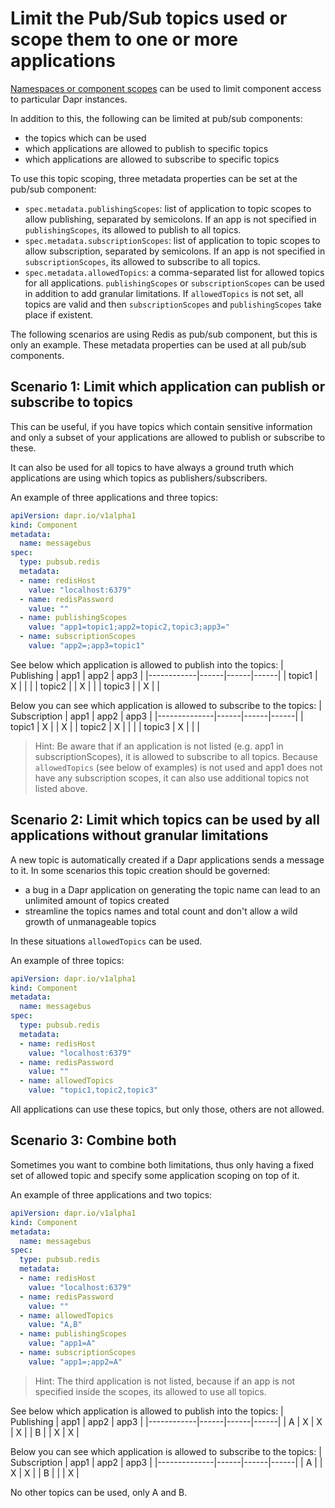 # Limit the Pub/Sub topics used or scope them to one or more applications

[Namespaces or component scopes](../components-scopes/README.md) can be used to limit component access to particular Dapr instances.

In addition to this, the following can be limited at pub/sub components:
- the topics which can be used
- which applications are allowed to publish to specific topics
- which applications are allowed to subscribe to specific topics

To use this topic scoping, three metadata properties can be set at the pub/sub component:
- ```spec.metadata.publishingScopes```: list of application to topic scopes to allow publishing, separated by semicolons. If an app is not specified in ```publishingScopes```, its allowed to publish to all topics.
- ```spec.metadata.subscriptionScopes```: list of application to topic scopes to allow subscription, separated by semicolons. If an app is not specified in ```subscriptionScopes```, its allowed to subscribe to all topics.
- ```spec.metadata.allowedTopics```: a comma-separated list for allowed topics for all applications.  ```publishingScopes``` or ```subscriptionScopes``` can be used in addition to add granular limitations. If ```allowedTopics``` is not set, all topics are valid and then ```subscriptionScopes``` and ```publishingScopes``` take place if existent.

The  following scenarios are using Redis as pub/sub component, but this is only an example. These metadata properties can be used at all pub/sub components.

## Scenario 1: Limit which application can publish or subscribe to topics

This can be useful, if you have topics which contain sensitive information and only a subset of your applications are allowed to publish or subscribe to these.

It can also be used for all topics to have always a ground truth which applications are using which topics as publishers/subscribers.

An example of three applications and three topics:
```yaml
apiVersion: dapr.io/v1alpha1
kind: Component
metadata:
  name: messagebus
spec:
  type: pubsub.redis
  metadata:
  - name: redisHost
    value: "localhost:6379"
  - name: redisPassword
    value: ""
  - name: publishingScopes
    value: "app1=topic1;app2=topic2,topic3;app3="
  - name: subscriptionScopes
    value: "app2=;app3=topic1"
```

See below which application is allowed to publish into the topics:
| Publishing | app1 | app2 | app3 |
|------------|------|------|------|
| topic1     |   X  |      |      |
| topic2     |      |   X  |      |
| topic3     |      |   X  |      |

Below you can see which application is allowed to subscribe to the topics:
| Subscription | app1 | app2 | app3 |
|--------------|------|------|------|
| topic1       |   X  |      |   X  |
| topic2       |   X  |      |      |
| topic3       |   X  |      |      |

> Hint: Be aware that if an application is not listed (e.g. app1 in subscriptionScopes), it is allowed to subscribe to all topics. Because ```allowedTopics``` (see below of examples) is not used and app1 does not have any subscription scopes, it can also use additional topics not listed above.

## Scenario 2: Limit which topics can be used by all applications without granular limitations 

A new topic is automatically created if a Dapr applications sends a message to it.
In some scenarios this topic creation should be governed:
- a bug in a Dapr application on generating the topic name can lead to an unlimited amount of topics created
- streamline the topics names and total count and don't allow a wild growth of unmanageable topics

In these situations ```allowedTopics``` can be used.

An example of three topics:
```yaml
apiVersion: dapr.io/v1alpha1
kind: Component
metadata:
  name: messagebus
spec:
  type: pubsub.redis
  metadata:
  - name: redisHost
    value: "localhost:6379"
  - name: redisPassword
    value: ""
  - name: allowedTopics
    value: "topic1,topic2,topic3"
```

All applications can use these topics, but only those, others are not allowed.

## Scenario 3: Combine both

Sometimes you want to combine both limitations, thus only having a fixed set of allowed topic and specify some application scoping on top of it.

An example of three applications and two topics:
```yaml
apiVersion: dapr.io/v1alpha1
kind: Component
metadata:
  name: messagebus
spec:
  type: pubsub.redis
  metadata:
  - name: redisHost
    value: "localhost:6379"
  - name: redisPassword
    value: ""
  - name: allowedTopics
    value: "A,B"
  - name: publishingScopes
    value: "app1=A"
  - name: subscriptionScopes
    value: "app1=;app2=A"
```

> Hint: The third application is not listed, because if an app is not specified inside the scopes, its allowed to use all topics.

See below which application is allowed to publish into the topics:
| Publishing | app1 | app2 | app3 |
|------------|------|------|------|
| A          |   X  |   X  |   X  |
| B          |      |   X  |   X  |

Below you can see which application is allowed to subscribe to the topics:
| Subscription | app1 | app2 | app3 |
|--------------|------|------|------|
| A            |      |   X  |   X  |
| B            |      |      |   X  |

No other topics can be used, only A and B.